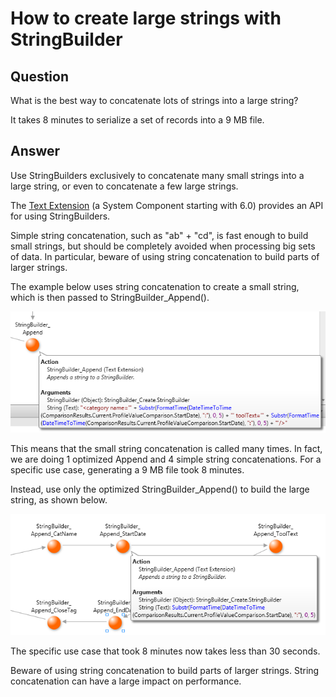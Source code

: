 # How to create large strings with StringBuilder

## Question

What is the best way to concatenate lots of strings into a large string?

It takes 8 minutes to serialize a set of records into a 9 MB file.

## Answer

Use StringBuilders exclusively to concatenate many small strings into a large string, or even to concatenate a few large strings.

The [Text Extension](http://www.outsystems.com/NetworkSolutions/ProjectDetail.aspx?ProjectId=67) (a System Component starting with 6.0) provides an API for using StringBuilders.

Simple string concatenation, such as "ab" + "cd", is fast enough to build small strings, but should be completely avoided when processing big sets of data. In particular, beware of using string concatenation to build parts of larger strings.

The example below uses string concatenation to create a small string, which is then passed to StringBuilder_Append().

![image alt text](images/How-to-create-large-strings-with-StringBuilder_0.png)

This means that the small string concatenation is called many times. In fact, we are doing 1 optimized Append and 4 simple string concatenations. For a specific use case, generating a 9 MB file took 8 minutes.

Instead, use only the optimized StringBuilder_Append() to build the large string, as shown below.

![image alt text](images/How-to-create-large-strings-with-StringBuilder_1.png)

The specific use case that took 8 minutes now takes less than 30 seconds.

<div class="warning" markdown="1">
Beware of using string concatenation to build parts of larger strings. String concatenation can have a large impact on performance.
</div>

